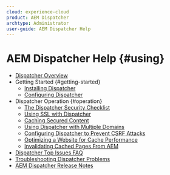 ```yaml
---
cloud: experience-cloud
product: AEM Dispatcher
archtype: Administrator
user-guide: AEM Dispatcher Help
---
```


# AEM Dispatcher Help {#using}

+ [Dispatcher Overview](dispatcher.md)
+ Getting Started {#getting-started}
  + [Installing Dispatcher](dispatcher-install.md)
  + [Configuring Dispatcher](dispatcher-configuration.md)
+ Dispatcher Operation {#operation}
  + [The Dispatcher Security Checklist](security-checklist.md)
  + [Using SSL with Dispatcher](dispatcher-ssl.md)
  + [Caching Secured Content](permissions-cache.md)
  + [Using Dispatcher with Multiple Domains ](dispatcher-domains.md)
  + [Configuring Dispatcher to Prevent CSRF Attacks](configuring-dispatcher-to-prevent-csrf.md)
  + [Optimizing a Website for Cache Performance](optimizing-caching.md)
  + [Invalidating Cached Pages From AEM](page-invalidate.md)
+ [Dispatcher Top Issues FAQ](dispatcher-faq.md)
+ [Troubleshooting Dispatcher Problems](dispatcher-troubleshooting.md)
+ [AEM Dispatcher Release Notes](release-notes.md)

